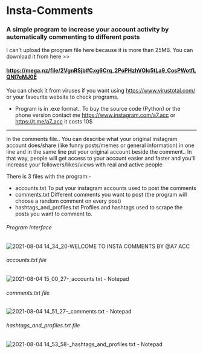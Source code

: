 # Insta-Comments
### A simple program to increase your account activity by automatically commenting to different posts

I can't upload the program file here because it is more than 25MB. You can download it from here >> 
#### https://mega.nz/file/2VgnRSjb#Cxg6Crq_2PoPHzhVOIc5tLa9_CosPWotfLQNI7eMJ0E
You can check it from viruses if you want using https://www.virustotal.com/ or your favourite website to check programs.

- Program is in .exe format.. To buy the source code (Python) or the phone version contact me https://www.instagram.com/a7.acc or https://t.me/a7_acc it costs 10$

-----------------------------------------------------------------------------------------------------------------------------------------------------------------------------------

In the comments file.. You can describe what your original instagram account does/share (like funny posts/memes or general information) in one line and in the same line put your original account beside the comment.. In that way, people will get access to your account easier and faster and you'll increase your followers/likes/views with real and active people


There is 3 files with the program:-
- accounts.txt                To put your instagram accounts used to post the comments
- comments.txt                Different comments you want to post (the program will choose a random comment on every post)
- hashtags_and_profiles.txt   Profiles and hashtags used to scrape the posts you want to comment to.



###### Program Interface

![2021-08-04 14_34_20-WELCOME TO INSTA COMMENTS BY @A7 ACC](https://user-images.githubusercontent.com/58238467/128181831-f34fe0e7-68ac-427a-8f81-ba7c20d98407.png)


###### accounts.txt file

![2021-08-04 15_00_27-_accounts txt - Notepad](https://user-images.githubusercontent.com/58238467/128199460-5074cffe-ea24-4e5c-950a-108ab7ecac4e.png)


###### comments.txt file 

![2021-08-04 14_51_27-_comments txt - Notepad](https://user-images.githubusercontent.com/58238467/128199765-f25cc6a9-a997-44b2-afeb-f9afbc91200a.png)



###### hashtags_and_profiles.txt file

![2021-08-04 14_53_58-_hashtags_and_profiles txt - Notepad](https://user-images.githubusercontent.com/58238467/128200011-fad2fcd1-75ff-446e-95d4-ba31dcdbdf59.png)
